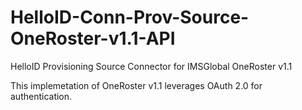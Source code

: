 # HelloID-Conn-Prov-Source-OneRoster-v1.1-API
HelloID Provisioning Source Connector for IMSGlobal OneRoster v1.1

This implemetation of OneRoster v1.1 leverages OAuth 2.0 for authentication.
